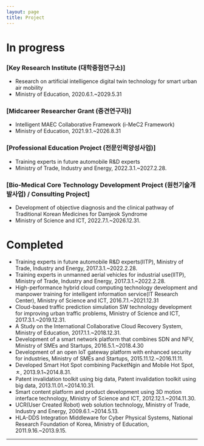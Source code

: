 ```yaml
---
layout: page
title: Project
---
```


# In progress
### [Key Research Institute (대학중점연구소)] 
- Research on artificial intelligence digital twin technology for smart urban air mobility
- Ministry of Education, 2020.6.1.~2029.5.31

### [Midcareer Researcher Grant (중견연구자)] 
- Intelligent MAEC Collaborative Framework (i-MeC2 Framework)
- Ministry of Education, 2021.9.1.~2026.8.31


### [Professional Education Project (전문인력양성사업)]
- Training experts in future automobile R&D experts
- Ministry of Trade, Industry and Energy, 2022.3.1.~2027.2.28.

### [Bio-Medical Core Technology Development Project (원천기술개발사업) / Consulting Project]
- Development of objective diagnosis and the clinical pathway of Traditional Korean Medicines for Damjeok Syndrome
- Ministry of Science and ICT, 2022.7.1.~2026.12.31.


# Completed
- Training experts in future automobile R&D experts(IITP), Ministry of Trade, Industry and Energy, 2017.3.1.~2022.2.28.
-  Training experts in unmanned aerial vehicles for industrial use(IITP), Ministry of Trade, Industry and Energy, 2017.3.1.~2022.2.28.
-  High-performance hybrid cloud computing technology development and manpower training for intelligent information service(IT Research Center), Ministry of Science and ICT, 2016.7.1.~2021.12.31
- Cloud-based traffic prediction simulation SW technology development for improving urban traffic problems, Ministry of Science and ICT, 2017.3.1.~2019.12.31.
- A Study on the International Collaborative Cloud Recovery System, Ministry of Education, 2017.1.1.~2018.12.31.
- Development of a smart network platform that combines SDN and NFV, Ministry of SMEs and Startups, 2016.5.1.~2018.4.30
- Development of an open IoT gateway platform with enhanced security for industries, Ministry of SMEs and Startups, 2015.11.12.~2016.11.11.
- Developed Smart Hot Spot combining PacketNgin and Mobile Hot Spot, ㅊ, 2013.9.1~2014.8.31.
- Patent invalidation toolkit using big data, Patent invalidation toolkit using big data, 2013.11.01.~2014.10.31.
- Smart content platform and product development using 3D motion interface technology, Ministry of Science and ICT, 2012.12.1.~2014.11.30.
- UCR(User Created Robot) web solution technology, Ministry of Trade, Industry and Energy, 2009.6.1.~2014.5.13.
- HLA-DDS Integration Middleware for Cyber Physical Systems, National Research Foundation of Korea, Ministry of Education, 2011.9.16.~2013.9.15.



---
